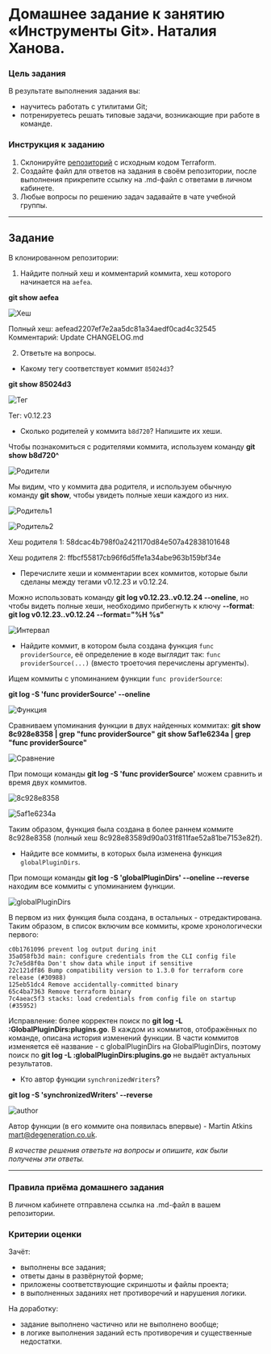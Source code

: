 # Домашнее задание к занятию «Инструменты Git». Наталия Ханова. 

### Цель задания

В результате выполнения задания вы:

* научитесь работать с утилитами Git;
* потренируетесь решать типовые задачи, возникающие при работе в команде. 

### Инструкция к заданию

1. Склонируйте [репозиторий](https://github.com/hashicorp/terraform) с исходным кодом Terraform.
2. Создайте файл для ответов на задания в своём репозитории, после выполнения прикрепите ссылку на .md-файл с ответами в личном кабинете.
3. Любые вопросы по решению задач задавайте в чате учебной группы.

------

## Задание

В клонированном репозитории:

1. Найдите полный хеш и комментарий коммита, хеш которого начинается на `aefea`.

**git show aefea**

![Хеш](https://github.com/NataliyaKh/sysadm-homeworks/blob/main/02-git-04-tools/git_show_aefea.png)

Полный хеш: aefead2207ef7e2aa5dc81a34aedf0cad4c32545
Комментарий: Update CHANGELOG.md

2. Ответьте на вопросы.

* Какому тегу соответствует коммит `85024d3`?

**git show 85024d3**

![Тег](https://github.com/NataliyaKh/sysadm-homeworks/blob/main/02-git-04-tools/git_show_85024d3.png)

Тег: v0.12.23


* Сколько родителей у коммита `b8d720`? Напишите их хеши.

Чтобы познакомиться с родителями коммита, используем команду **git show b8d720^**

![Родители](https://github.com/NataliyaKh/sysadm-homeworks/blob/main/02-git-04-tools/git_show_parents.png)

Мы видим, что у коммита два родителя, и используем обычную команду **git show**, чтобы увидеть полные хеши каждого из них. 

![Родитель1](https://github.com/NataliyaKh/sysadm-homeworks/blob/main/02-git-04-tools/git_show_parent1.png)

![Родитель2](https://github.com/NataliyaKh/sysadm-homeworks/blob/main/02-git-04-tools/git_show_parent2.png)

Хеш родителя 1: 58dcac4b798f0a2421170d84e507a42838101648

Хеш родителя 2: ffbcf55817cb96f6d5ffe1a34abe963b159bf34e

* Перечислите хеши и комментарии всех коммитов, которые были сделаны между тегами  v0.12.23 и v0.12.24.

Можно использовать команду **git log v0.12.23..v0.12.24 --oneline**, но чтобы видеть полные хеши, необходимо прибегнуть к ключу **--format**: **git log v0.12.23..v0.12.24 --format="%H %s"**

![Интервал](https://github.com/NataliyaKh/sysadm-homeworks/blob/main/02-git-04-tools/git_log_between.png)

* Найдите коммит, в котором была создана функция `func providerSource`, её определение в коде выглядит так: `func providerSource(...)` (вместо троеточия перечислены аргументы).

Ищем коммиты с упоминанием функции `func providerSource`:

**git log -S 'func providerSource' --oneline**

![Функция](https://github.com/NataliyaKh/sysadm-homeworks/blob/main/02-git-04-tools/git_log_function_commit.png)

Сравниваем упоминания функции в двух найденных коммитах:
**git show 8c928e8358 | grep "func providerSource"**
**git show 5af1e6234a | grep "func providerSource"**

![Сравнение](https://github.com/NataliyaKh/sysadm-homeworks/blob/main/02-git-04-tools/git_log_function_commit_compare.png)

При помощи команды **git log -S 'func providerSource'** можем сравнить и время двух коммитов. 

![8c928e8358](https://github.com/NataliyaKh/sysadm-homeworks/blob/main/02-git-04-tools/git_log_function_commit1.png)

![5af1e6234a](https://github.com/NataliyaKh/sysadm-homeworks/blob/main/02-git-04-tools/git_log_function_commit2.png)

Таким образом, функция была создана в более раннем коммите 8c928e8358 (полный хеш 8c928e83589d90a031f811fae52a81be7153e82f). 

* Найдите все коммиты, в которых была изменена функция `globalPluginDirs`.

При помощи команды **git log -S 'globalPluginDirs' --oneline --reverse** находим все коммиты с упоминанием функции. 

![globalPluginDirs](https://github.com/NataliyaKh/sysadm-homeworks/blob/main/02-git-04-tools/git_globalPluginDirs.png)

В первом из них функция была создана, в остальных - отредактирована. Таким образом, в список включим все коммиты, кроме хронологически первого: 

```
c0b1761096 prevent log output during init
35a058fb3d main: configure credentials from the CLI config file
7c7e5d8f0a Don't show data while input if sensitive
22c121df86 Bump compatibility version to 1.3.0 for terraform core release (#30988)
125eb51dc4 Remove accidentally-committed binary
65c4ba7363 Remove terraform binary
7c4aeac5f3 stacks: load credentials from config file on startup (#35952)
```

Исправление: более корректен поиск по **git log -L :GlobalPluginDirs:plugins.go**. 
В каждом из коммитов, отображённых по команде, описана история изменений функции. В части коммитов изменяется её название - с globalPluginDirs на GlobalPluginDirs, поэтому поиск по **git log -L :globalPluginDirs:plugins.go** не выдаёт актуальных результатов. 

* Кто автор функции `synchronizedWriters`? 

**git log -S 'synchronizedWriters' --reverse**

![author](https://github.com/NataliyaKh/sysadm-homeworks/blob/main/02-git-04-tools/git_commit_author.png)

Автор функции (в его коммите она появилась впервые) - Martin Atkins <mart@degeneration.co.uk>.

*В качестве решения ответьте на вопросы и опишите, как были получены эти ответы.*

---

### Правила приёма домашнего задания

В личном кабинете отправлена ссылка на .md-файл в вашем репозитории.

### Критерии оценки

Зачёт:

* выполнены все задания;
* ответы даны в развёрнутой форме;
* приложены соответствующие скриншоты и файлы проекта;
* в выполненных заданиях нет противоречий и нарушения логики.

На доработку:

* задание выполнено частично или не выполнено вообще;
* в логике выполнения заданий есть противоречия и существенные недостатки.
